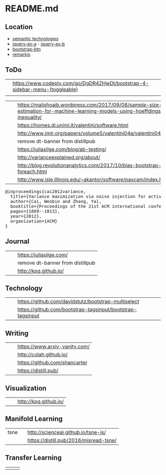 # README.md



## Location

* [semantic technologies](y19/stfd/lectures)
* [jquery-ex-a](l17/jquery/jq_ex/a1a.html) - [jquery-ex-b](l17/jquery/jq_ex/a1b.html)
* [bootstrap-btn](l17/bs/bs3ex/bs1a_btn.html)
* [remarkjs](yXX/md/README.html)




## ToDo


| | | 
|-|-|
| | https://www.codeply.com/go/DgDR4ZHwDt/bootstrap-4-sidebar-menu-(toggleable) |
| | |


| | | |
|-|-|-|
| | |  https://malishoaib.wordpress.com/2017/09/08/sample-size-estimation-for-machine-learning-models-using-hoeffdings-inequality/ |
| | | https://homes.di.unimi.it/valentini/software.html |
| | | http://www.jmlr.org/papers/volume5/valentini04a/valentini04a.pdf |
| | | remove dt-banner from distillpub |
| | | https://juliasilge.com/blog/ab-testing/ |
| | | http://varianceexplained.org/about/ |
| | | http://blog.revolutionanalytics.com/2017/10/bias-bootstrap-foreach.html |
| | | http://www.isle.illinois.edu/~akantor/software/pascam/index.html |

<pre>
@inproceedings{cai2012variance,
  title={Variance maximization via noise injection for active sampling in learning to rank},
  author={Cai, Wenbin and Zhang, Ya},
  booktitle={Proceedings of the 21st ACM international conference on Information and knowledge management},
  pages={1809--1813},
  year={2012},
  organization={ACM}
}
</pre>





## Journal

| | | |
|-|-|-|
| | | https://juliasilge.com/ |
| | | remove dt-banner from distillpub |
| | | http://kpq.github.io/ |


##

## Technology

| | | |
|-|-|-|
| | | https://github.com/davidstutz/bootstrap-multiselect |
| | | https://github.com/bootstrap-tagsinput/bootstrap-tagsinput |



## Writing

| | | |
|-|-|-|
| | | https://www.arxiv-vanity.com/ |
| | | http://colah.github.io/ |
| | | https://github.com/shancarter |
| | | https://distill.pub/ |


## Visualization

| | | |
|-|-|-|
| | | http://kpq.github.io/ |

## Manifold Learning

| | | |
|-|-|-|
| tsne | | http://scienceai.github.io/tsne-js/ |
|      | | https://distill.pub/2016/misread-tsne/ |

## Transfer Learning

| | | |
|-|-|-|
| | | |
